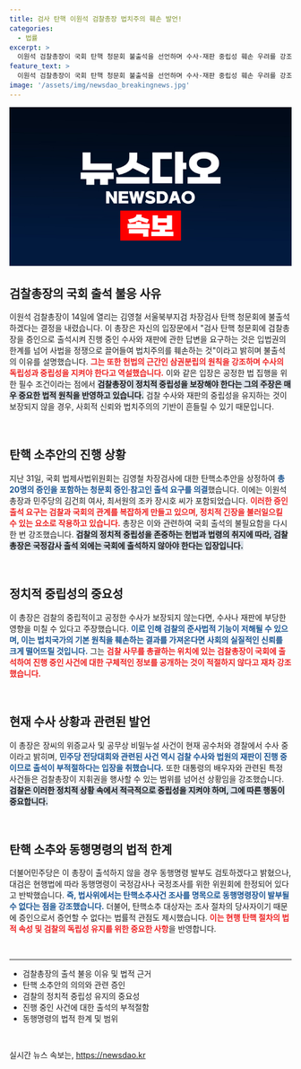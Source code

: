 ```yaml
---
title: 검사 탄핵 이원석 검찰총장 법치주의 훼손 발언!
categories:
  - 법률
excerpt: >
  이원석 검찰총장이 국회 탄핵 청문회 불출석을 선언하며 수사·재판 중립성 훼손 우려를 강조했다. 민주당은 강제 출석을 예고했지만, 대검은 법적 한계를 지적하며 반발해 긴장감이 고조되고 있다. 클릭해 진실을 확인하세요!
feature_text: >
  이원석 검찰총장이 국회 탄핵 청문회 불출석을 선언하며 수사·재판 중립성 훼손 우려를 강조했다. 민주당은 강제 출석을 예고했지만, 대검은 법적 한계를 지적하며 반발해 긴장감이 고조되고 있다. 클릭해 진실을 확인하세요!
image: '/assets/img/newsdao_breakingnews.jpg'
---
```


<p><img src="/assets/img/newsdao_breakingnews.jpg" alt="koreaapp 속보" /></p>

<h2 data-ke-size="size26">검찰총장의 국회 출석 불응 사유</h2>

<p data-ke-size="size16">이원석 검찰총장이 14일에 열리는 김영철 서울북부지검 차장검사 탄핵 청문회에 불출석하겠다는 결정을 내렸습니다. 이 총장은 자신의 입장문에서 "검사 탄핵 청문회에 검찰총장을 증인으로 출석시켜 진행 중인 수사와 재판에 관한 답변을 요구하는 것은 입법권의 한계를 넘어 사법을 정쟁으로 끌어들여 법치주의를 훼손하는 것"이라고 밝히며 불출석의 이유를 설명했습니다. <b><span style="color: #ee2323;">그는 또한 헌법의 근간인 삼권분립의 원칙을 강조하며 수사의 독립성과 중립성을 지켜야 한다고 역설했습니다.</span></b> 이와 같은 입장은 공정한 법 집행을 위한 필수 조건이라는 점에서 <b><span style="background-color: #21538527;">검찰총장이 정치적 중립성을 보장해야 한다는 그의 주장은 매우 중요한 법적 원칙을 반영하고 있습니다.</span></b> 검찰 수사와 재판의 중립성을 유지하는 것이 보장되지 않을 경우, 사회적 신뢰와 법치주의의 기반이 흔들릴 수 있기 때문입니다.</p>

<p data-ke-size="size16">&nbsp;</p>

<h2 data-ke-size="size26">탄핵 소추안의 진행 상황</h2>

<p data-ke-size="size16">지난 31일, 국회 법제사법위원회는 김영철 차장검사에 대한 탄핵소추안을 상정하여 <b><span style="color: #1a5490;">총 20명의 증인을 포함하는 청문회 증인∙참고인 출석 요구를 의결</span></b>했습니다. 이에는 이원석 총장과 민주당의 김건희 여사, 최서원의 조카 장시호 씨가 포함되었습니다. <b><span style="color: #ee2323;">이러한 증인 출석 요구는 검찰과 국회의 관계를 복잡하게 만들고 있으며, 정치적 긴장을 불러일으킬 수 있는 요소로 작용하고 있습니다.</span></b> 총장은 이와 관련하여 국회 출석의 불필요함을 다시 한 번 강조했습니다. <b><span style="background-color: #21538527;">검찰의 정치적 중립성을 존중하는 헌법과 법령의 취지에 따라, 검찰총장은 국정감사 출석 외에는 국회에 출석하지 않아야 한다는 입장입니다.</span></b></p>

<p data-ke-size="size16">&nbsp;</p>

<h2 data-ke-size="size26">정치적 중립성의 중요성</h2>

<p data-ke-size="size16">이 총장은 검찰의 중립적이고 공정한 수사가 보장되지 않는다면, 수사나 재판에 부당한 영향을 미칠 수 있다고 주장했습니다. <b><span style="color: #1a5490;">이로 인해 검찰의 준사법적 기능이 저해될 수 있으며, 이는 법치국가의 기본 원칙을 훼손하는 결과를 가져온다면 사회의 실질적인 신뢰를 크게 떨어뜨릴 것입니다.</span></b> 그는 <b><span style="color: #ee2323;">검찰 사무를 총괄하는 위치에 있는 검찰총장이 국회에 출석하여 진행 중인 사건에 대한 구체적인 정보를 공개하는 것이 적절하지 않다고 재차 강조했습니다.</span></b></p>

<p data-ke-size="size16">&nbsp;</p>

<h2 data-ke-size="size26">현재 수사 상황과 관련된 발언</h2>

<p data-ke-size="size16">이 총장은 장씨의 위증교사 및 공무상 비밀누설 사건이 현재 공수처와 경찰에서 수사 중이라고 밝히며, <b><span style="color: #1a5490;">민주당 전당대회와 관련된 사건 역시 검찰 수사와 법원의 재판이 진행 중이므로 출석이 부적절하다는 입장을 취했습니다.</span></b> 또한 대통령의 배우자와 관련된 특정 사건들은 검찰총장이 지휘권을 행사할 수 있는 범위를 넘어선 상황임을 강조했습니다. <b><span style="background-color: #21538527;">검찰은 이러한 정치적 상황 속에서 적극적으로 중립성을 지켜야 하며, 그에 따른 행동이 중요합니다.</span></b></p>

<p data-ke-size="size16">&nbsp;</p>

<h2 data-ke-size="size26">탄핵 소추와 동행명령의 법적 한계</h2>

<p data-ke-size="size16">더불어민주당은 이 총장이 출석하지 않을 경우 동행명령 발부도 검토하겠다고 밝혔으나, 대검은 현행법에 따라 동행명령이 국정감사나 국정조사를 위한 위원회에 한정되어 있다고 반박했습니다. <b><span style="color: #1a5490;">즉, 법사위에서는 탄핵소추사건 조사를 명목으로 동행명령장이 발부될 수 없다는 점을 강조했습니다.</span></b> 더불어, 탄핵소추 대상자는 조사 절차의 당사자이기 때문에 증인으로서 증언할 수 없다는 법률적 관점도 제시했습니다. <b><span style="color: #ee2323;">이는 현행 탄핵 절차의 법적 속성 및 검찰의 독립성 유지를 위한 중요한 사항</span></b>을 반영합니다.</p>

<p data-ke-size="size16">&nbsp;</p>

<hr style="color: #000;"/>

<ul>
<li>검찰총장의 출석 불응 이유 및 법적 근거</li>
<li>탄핵 소추안의 의의와 관련 증인</li>
<li>검찰의 정치적 중립성 유지의 중요성</li>
<li>진행 중인 사건에 대한 출석의 부적절함</li>
<li>동행명령의 법적 한계 및 범위</li>
</ul>

<p data-ke-size="size16">&nbsp;</p>
실시간 뉴스 속보는, <a href="https://newsdao.kr" rel="dofollow">https://newsdao.kr</a>


